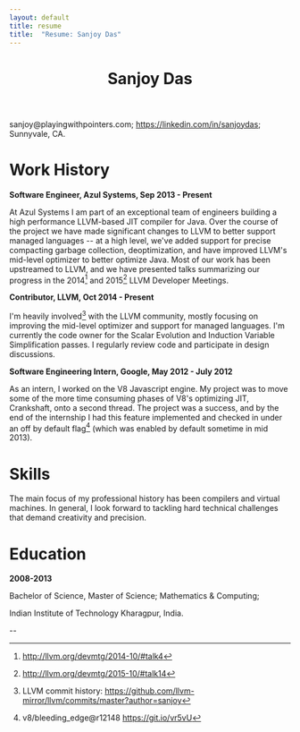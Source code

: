 ```yaml
---
layout: default
title: resume
title:  "Resume: Sanjoy Das"
---
```


<header class="post-header">
  <h1 class="post-title">Sanjoy Das</h1>
</header>

&#115;&#097;&#110;&#106;&#111;&#121;&#064;&#112;&#108;&#097;&#121;&#105;&#110;&#103;&#119;&#105;&#116;&#104;&#112;&#111;&#105;&#110;&#116;&#101;&#114;&#115;&#046;&#099;&#111;&#109;; <https://linkedin.com/in/sanjoydas>; Sunnyvale, CA.

# Work History

**Software Engineer, Azul Systems, Sep 2013 - Present**

At Azul Systems I am part of an exceptional team of engineers building
a high performance LLVM-based JIT compiler for Java.  Over the course
of the project we have made significant changes to LLVM to better
support managed languages -- at a high level, we've added support for
precise compacting garbage collection, deoptimization, and have
improved LLVM's mid-level optimizer to better optimize Java. Most of
our work has been upstreamed to LLVM, and we have presented talks
summarizing our progress in the 2014[^talk2014] and 2015[^talk2015]
LLVM Developer Meetings.

[^talk2014]: <http://llvm.org/devmtg/2014-10/#talk4>

[^talk2015]: <http://llvm.org/devmtg/2015-10/#talk14>


**Contributor, LLVM, Oct 2014 - Present**

I'm heavily involved[^commits] with the LLVM community, mostly
focusing on improving the mid-level optimizer and support for managed
languages.  I'm currently the code owner for the Scalar Evolution and
Induction Variable Simplification passes.  I regularly review code and
participate in design discussions.

[^commits]: LLVM commit history: <https://github.com/llvm-mirror/llvm/commits/master?author=sanjoy>

**Software Engineering Intern, Google, May 2012 - July 2012**

As an intern, I worked on the V8 Javascript engine.  My project was to
move some of the more time consuming phases of V8's optimizing JIT,
Crankshaft, onto a second thread.  The project was a success, and by
the end of the internship I had this feature implemented and checked
in under an off by default flag[^v8work] (which was enabled by default
sometime in mid 2013).

[^v8work]: v8/bleeding_edge@r12148 <https://git.io/vr5vU>


# Skills

The main focus of my professional history has been compilers and
virtual machines.  In general, I look forward to tackling hard
technical challenges that demand creativity and precision.

# Education

**2008-2013**

Bachelor of Science, Master of Science; Mathematics & Computing;

Indian Institute of Technology Kharagpur, India.

--

